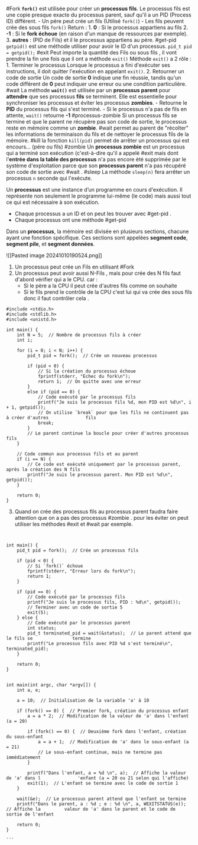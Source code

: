 
#Fork
	**`fork()`** est utilisée pour créer un **processus fils**. Le processus fils est une copie presque exacte du processus parent, sauf qu'il a un PID (Process ID) différent.
		- Un pére peut crée un fils (Utilisé `fork()`)
		- Les fils peuvent crée des sous fils
	 `fork()` Return :
		 1. **0** : Si le processus appartiens au fils
		 2. **-1** : Si le **fork échoue** (en raison d'un manque de ressources par exemple).
		 3. **autres** : (PID de Fils) et il le processus appartiens au pére.
#get-pid 
	`getpid()` est une méthode utiliser pour avoir le ID d'un processus.
		`pid_t pid = getpid();`
#exit
	Peut importe la quantité des Fils ou sous fils , il vont prendre la fin une fois que il ont a méthode `exit()`
	Méthode `exit()` a 2 rôle :
	1. Terminer le processus
		Lorsque le processus a fini d'exécuter ses instructions, il doit quitter l'exécution en appelant `exit()`.
	2. Retourner un code de sortie
		Un code de sortie **0** indique une fin réussie, tandis qu'un code différent de **0** peut indiquer une erreur ou une condition particulière.
#wait
	La méthode **`wait()`** est utilisée par un **processus parent** pour **attendre** que ses processus **fils** se terminent. Elle est essentielle pour synchroniser les processus et éviter les processus **zombies**.
		- Retourne le **PID** du processus fils qui s'est terminé.
		- Si le processus n'a pas de fils en attente, `wait()` retourne **-1**
#processus-zombie
	Si un processus fils se termine et que le parent ne récupère pas son code de sortie, le processus reste en mémoire comme un **zombie**. #wait permet au parent de "récolter" les informations de terminaison du fils et de nettoyer le processus fils de la mémoire.
#kill
	la fonction `kill(pid)` permet de arrêter un processus qui est encours... (pére ou fils) 
#zombie
	Un **processus zombie** est un processus qui a terminé son exécution (c'est-à-dire qu'il a appelé #exit  mais dont l'**entrée dans la table des processus** n'a pas encore été supprimée par le système d'exploitation parce que son **processus parent** n'a pas récupéré son code de sortie avec #wait .
#sleep
	La méthode `sleep(n)` fera arrêter un processus `n` seconde  qui l'exécute.
	

Un **processus** est une instance d’un programme en cours d'exécution. Il représente non seulement le programme lui-même (le code) mais aussi tout ce qui est nécessaire à son exécution.
- Chaque processus a un ID et on peut les trouver avec #get-pid .
- Chaque processus ont une méthode #get-pid 

Dans un **processus**, la mémoire est divisée en plusieurs sections, chacune ayant une fonction spécifique. Ces sections sont appelées **segment code**, **segment pile**, et **segment données**. 

![[Pasted image 20241010190524.png]]
1. Un processus peut crée un Fils en utilisant #Fork 
2. Un processus peut avoir aussi N-Fils , mais pour crée des N fils faut d'abord vérifier qui a le CPU. car :
	-  Si le père a la CPU il peut crée d'autres fils comme on souhaite 
	-  Si le fils prend le contrôle de la CPU c'est lui qui va crée des sous fils donc il faut contrôler cela .
```
#include <stdio.h>
#include <stdlib.h>
#include <unistd.h>

int main() {
    int N = 5;  // Nombre de processus fils à créer
    int i;

    for (i = 0; i < N; i++) {
        pid_t pid = fork();  // Crée un nouveau processus

        if (pid < 0) {
            // Si la création du processus échoue
            fprintf(stderr, "Échec du fork\n");
            return 1;  // On quitte avec une erreur
        } 
        else if (pid == 0) {
            // Code exécuté par le processus fils
            printf("Je suis le processus fils %d, mon PID est %d\n", i + 1, getpid());
            // On utilise `break` pour que les fils ne continuent pas à créer d'autres              fils
            break;
        }
        // Le parent continue la boucle pour créer d'autres processus fils
    }

    // Code commun aux processus fils et au parent
    if (i == N) {
        // Ce code est exécuté uniquement par le processus parent, après la création des N fils
        printf("Je suis le processus parent. Mon PID est %d\n", getpid());
    }

    return 0;
}

```

3. Quand on crée des processus fils au processus parent faudra faire attention que on a pas des processus #zombie . pour les éviter on peut utiliser les méthodes #exit et #wait  par exemple.  
```


int main() {
    pid_t pid = fork();  // Crée un processus fils

    if (pid < 0) {
        // Si `fork()` échoue
        fprintf(stderr, "Erreur lors du fork\n");
        return 1;
    }

    if (pid == 0) {
        // Code exécuté par le processus fils
        printf("Je suis le processus fils, PID : %d\n", getpid());
        // Terminer avec un code de sortie 5
        exit(5);
    } else {
        // Code exécuté par le processus parent
        int status;
        pid_t terminated_pid = wait(&status);  // Le parent attend que le fils se               termine
        printf("Le processus fils avec PID %d s'est terminé\n", terminated_pid);
    }

    return 0;
}

```



````

int main(int argc, char *argv[]) {
    int a, e;

    a = 10;  // Initialisation de la variable 'a' à 10

    if (fork() == 0) {  // Premier fork, création du processus enfant
        a = a * 2;  // Modification de la valeur de 'a' dans l'enfant (a = 20)
        
        if (fork() == 0) {  // Deuxième fork dans l'enfant, création du sous-enfant
            a = a + 1;  // Modification de 'a' dans le sous-enfant (a = 21)
            // Le sous-enfant continue, mais ne termine pas immédiatement
        }

        printf("Dans l'enfant, a = %d \n", a);  // Affiche la valeur de 'a' dans l              'enfant (a = 20 ou 21 selon qui l'affiche)
        exit(1);  // L'enfant se termine avec le code de sortie 1
    }

    wait(&e);  // Le processus parent attend que l'enfant se termine
    printf("Dans le parent, a : %d ; e : %d \n", a, WEXITSTATUS(e));  // Affiche la         valeur de 'a' dans le parent et le code de sortie de l'enfant

    return 0;
}

```